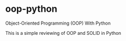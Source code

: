 # oop-python
Object-Oriented Programming (OOP) With Python

This is a simple reviewing of OOP and SOLID in Python
